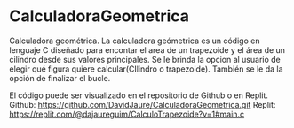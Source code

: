 # CalculadoraGeometrica
Calculadora geométrica. La calculadora geómetrica es un código en lenguaje C diseñado para encontar el area de un trapezoide y el área de un cilindro desde sus valores principales. Se le brinda la opcion al usuario de elegir qué figura  quiere calcular(CIlindro o trapezoide). También se le da la opción de finalizar el bucle.

El código puede ser visualizado en el repositorio de Github o en Replit.
Github: https://github.com/DavidJaure/CalculadoraGeometrica.git
Replit: https://replit.com/@dajaureguim/CalculoTrapezoide?v=1#main.c
